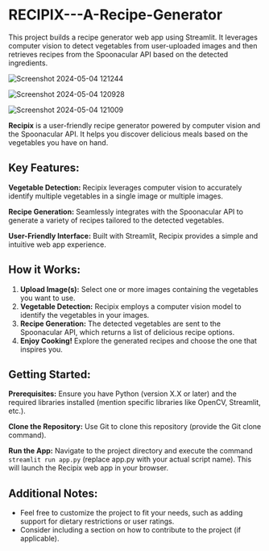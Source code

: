 # RECIPIX---A-Recipe-Generator

This project builds a recipe generator web app using Streamlit. It leverages computer vision to detect vegetables from user-uploaded images and then retrieves recipes from the Spoonacular API based on the detected ingredients.

![Screenshot 2024-05-04 121244](https://github.com/coderishabh11/RECIPIX---A-Recipe-Generator/assets/128208221/2fbbc480-80aa-4afd-85f3-db65a3134939)

![Screenshot 2024-05-04 120928](https://github.com/coderishabh11/RECIPIX---A-Recipe-Generator/assets/128208221/7d756a82-4fdc-4851-86c7-fc6456fe8a52)

![Screenshot 2024-05-04 121009](https://github.com/coderishabh11/RECIPIX---A-Recipe-Generator/assets/128208221/4171b385-56ea-4c4f-bbe2-2677e173cc03)

**Recipix** is a user-friendly recipe generator powered by computer vision and the Spoonacular API. It helps you discover delicious meals based on the vegetables you have on hand.

## Key Features:

**Vegetable Detection:** Recipix leverages computer vision to accurately identify multiple vegetables in a single image or multiple images.

**Recipe Generation:** Seamlessly integrates with the Spoonacular API to generate a variety of recipes tailored to the detected vegetables.

**User-Friendly Interface:** Built with Streamlit, Recipix provides a simple and intuitive web app experience.

## How it Works:

1. **Upload Image(s):** Select one or more images containing the vegetables you want to use.
2. **Vegetable Detection:** Recipix employs a computer vision model to identify the vegetables in your images.
3. **Recipe Generation:** The detected vegetables are sent to the Spoonacular API, which returns a list of delicious recipe options.
4. **Enjoy Cooking!** Explore the generated recipes and choose the one that inspires you.

## Getting Started:

**Prerequisites:** Ensure you have Python (version X.X or later) and the required libraries installed (mention specific libraries like OpenCV, Streamlit, etc.).

**Clone the Repository:** Use Git to clone this repository (provide the Git clone command).

**Run the App:** Navigate to the project directory and execute the command `streamlit run app.py` (replace app.py with your actual script name). This will launch the Recipix web app in your browser.

## Additional Notes:

- Feel free to customize the project to fit your needs, such as adding support for dietary restrictions or user ratings.
- Consider including a section on how to contribute to the project (if applicable).
